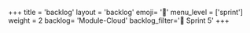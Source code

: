 +++
title = 'backlog'
layout = 'backlog'
emoji= '🥞'
menu_level = ['sprint']
weight = 2
backlog= 'Module-Cloud'
backlog_filter='📅 Sprint 5'
+++
